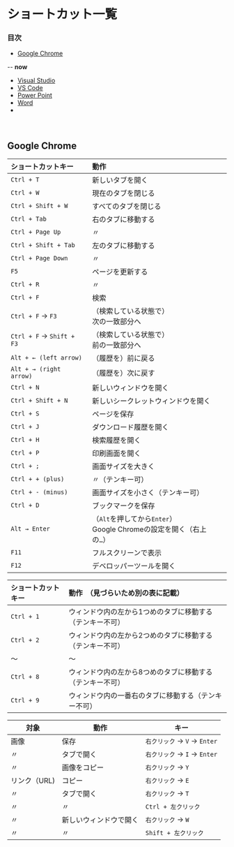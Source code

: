 # ショートカット一覧

### 目次

+ [Google Chrome](https://github.com/kazuya0202/shortcut/tree/master/#google-chrome)

-- **now**

+ [Visual Studio](https://github.com/kazuya0202/shortcut/tree/master/#visual-studio)
+ [VS Code](https://github.com/kazuya0202/shortcut/tree/master/#vs-code)
+ [Power Point](https://github.com/kazuya0202/shortcut/tree/master/#power-point)
+ [Word](https://github.com/kazuya0202/shortcut/tree/master/#word)
+ 

<br>





## Google Chrome

|ショートカットキー|動作|
|:---|:---|
|`Ctrl + T`|新しいタブを開く|
|`Ctrl + W`|現在のタブを閉じる|
|`Ctrl + Shift + W`|すべてのタブを閉じる|
|`Ctrl + Tab`|右のタブに移動する|
|`Ctrl + Page Up`|〃|
|`Ctrl + Shift + Tab`|左のタブに移動する|
|`Ctrl + Page Down`|〃|
|`F5`|ページを更新する|
|`Ctrl + R`|〃|
|`Ctrl + F`|検索|
|`Ctrl + F` → `F3`|（検索している状態で）<br>次の一致部分へ|
|`Ctrl + F` → `Shift + F3`|（検索している状態で）<br>前の一致部分へ|
|`Alt + ← (left arrow)`|（履歴を）前に戻る|
|`Alt + → (right arrow)`|（履歴を）次に戻す|
|`Ctrl + N`|新しいウィンドウを開く|
|`Ctrl + Shift + N`|新しいシークレットウィンドウを開く|
|`Ctrl + S`|ページを保存|
|`Ctrl + J`|ダウンロード履歴を開く|
|`Ctrl + H`|検索履歴を開く|
|`Ctrl + P`|印刷画面を開く|
|`Ctrl + ;`|画面サイズを大きく|
|`Ctrl + + (plus)`|〃（テンキー可）|
|`Ctrl + - (minus)`|画面サイズを小さく（テンキー可）|
|`Ctrl + D`|ブックマークを保存|
|`Alt → Enter`|（`Alt`を押してから`Enter`）<br>Google Chromeの設定を開く（右上の`…`）|
|`F11`|フルスクリーンで表示|
|`F12`|デベロッパーツールを開く|

|ショートカットキー|動作　（見づらいため別の表に記載）|
|:---|:---|
|`Ctrl + 1`|ウィンドウ内の左から1つめのタブに移動する（テンキー不可）|
|`Ctrl + 2`|ウィンドウ内の左から2つめのタブに移動する（テンキー不可）|
|～|～|
|`Ctrl + 8`|ウィンドウ内の左から8つめのタブに移動する（テンキー不可）|
|`Ctrl + 9`|ウィンドウ内の一番右のタブに移動する（テンキー不可）|

| 対象         | 動作                   | キー                         |
| ------------ | ---------------------- | ---------------------------- |
| 画像         | 保存                   | `右クリック` → `V` → `Enter` |
| 〃           | タブで開く             | `右クリック` → `I` → `Enter` |
| 〃           | 画像をコピー           | `右クリック` → `Y`           |
| リンク（URL) | コピー                 | `右クリック` → `E`           |
| 〃           | タブで開く             | `右クリック` → `T`           |
| 〃           | 〃                     | `Ctrl + 左クリック`          |
| 〃           | 新しいウィンドウで開く | `右クリック` → `W`           |
| 〃           | 〃                     | `Shift + 左クリック`         |









<br>





